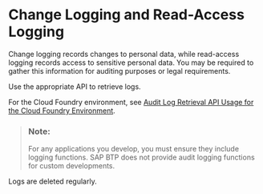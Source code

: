 <!-- loio93fac8d7d9554f799277d11627760042 -->

# Change Logging and Read-Access Logging

Change logging records changes to personal data, while read-access logging records access to sensitive personal data. You may be required to gather this information for auditing purposes or legal requirements.





Use the appropriate API to retrieve logs.

For the Cloud Foundry environment, see [Audit Log Retrieval API Usage for the Cloud Foundry Environment](../50-administration-and-ops/Audit_Log_Retrieval_API_Usage_for_the_Cloud_Foundry_Environment_30ece35.md).

> ### Note:  
> For any applications you develop, you must ensure they include logging functions. SAP BTP does not provide audit logging functions for custom developments.

Logs are deleted regularly.

